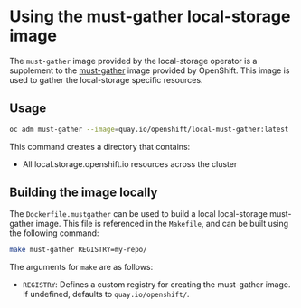 # Using the must-gather local-storage image

The `must-gather` image provided by the local-storage operator is a supplement to the [must-gather](https://github.com/openshift/must-gather) image provided by OpenShift. This image
is used to gather the local-storage specific resources.

## Usage
```sh
oc adm must-gather --image=quay.io/openshift/local-must-gather:latest
```

This command creates a directory that contains:
- All local.storage.openshift.io resources across the cluster

## Building the image locally
The `Dockerfile.mustgather` can be used to build a local local-storage must-gather image. This file is referenced in the `Makefile`, and can be built using the following command:

```sh
make must-gather REGISTRY=my-repo/
```

The arguments for `make` are as follows:
- `REGISTRY`: Defines a custom registry for creating the must-gather image. If undefined, defaults to `quay.io/openshift/`.
